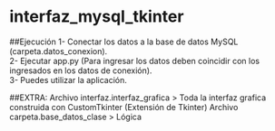 # interfaz_mysql_tkinter

##Ejecución
1- Conectar los datos a la base de datos MySQL (carpeta.datos_conexion).  
2- Ejecutar app.py (Para ingresar los datos deben coincidir con los ingresados en los datos de conexión).  
3- Puedes utilizar la aplicación.  
 
##EXTRA:
Archivo interfaz.interfaz_grafica > Toda la interfaz grafica construida con CustomTkinter (Extensión de Tkinter)
Archivo carpeta.base_datos_clase > Lógica
